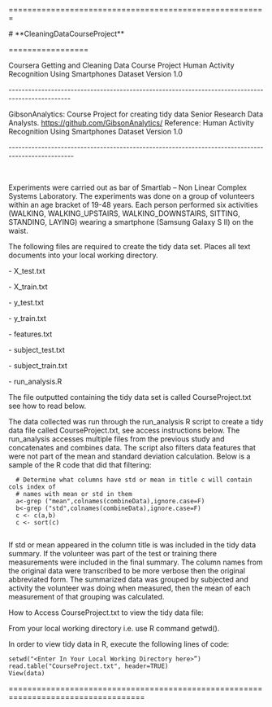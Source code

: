 =======================================================

\# \*\*CleaningDataCourseProject\*\*

=================

Coursera Getting and Cleaning Data Course Project Human Activity Recognition
Using Smartphones Dataset Version 1.0

\-------------------------------------------------------------------------------------------------

GibsonAnalytics: Course Project for creating tidy data Senior Research Data
Analysts. https://github.com/GibsonAnalytics/ Reference: Human Activity
Recognition Using Smartphones Dataset Version 1.0

\--------------------------------------------------------------------------------------------------

 

Experiments were carried out as bar of Smartlab – Non Linear Complex Systems
Laboratory. The experiments was done on a group of volunteers within an age
bracket of 19-48 years. Each person performed six activities (WALKING,
WALKING\_UPSTAIRS, WALKING\_DOWNSTAIRS, SITTING, STANDING, LAYING) wearing a
smartphone (Samsung Galaxy S II) on the waist.

The following files are required to create the tidy data set. Places all text
documents into your local working directory.

\- X\_test.txt

\- X\_train.txt

\- y\_test.txt

\- y\_train.txt

\- features.txt

\- subject\_test.txt

\- subject\_train.txt

\- run\_analysis.R

The file outputted containing the tidy data set is called CourseProject.txt see
how to read below.

The data collected was run through the run\_analysis R script to create a tidy
data file called CourseProject.txt, see access instructions below. The
run\_analysis accesses multiple files from the previous study and concatenates
and combines data. The script also filters data features that were not part of
the mean and standard deviation calculation. Below is a sample of the R code
that did that filtering:

~~~~~~~~~~~~~~~~~~~~~~~~~~~~~~~~~~~~~~~~~~~~~~~~~~~~~~~~~~~~~~~~~~~~~~~~~~~~~~~~
  # Determine what columns have std or mean in title c will contain cols index of 
  # names with mean or std in them
  a<-grep ("mean",colnames(combineData),ignore.case=F)
  b<-grep ("std",colnames(combineData),ignore.case=F)
  c <- c(a,b)
  c <- sort(c)
  
~~~~~~~~~~~~~~~~~~~~~~~~~~~~~~~~~~~~~~~~~~~~~~~~~~~~~~~~~~~~~~~~~~~~~~~~~~~~~~~~

If std or mean appeared in the column title is was included in the tidy data
summary. If the volunteer was part of the test or training there measurements
were included in the final summary. The column names from the original data were
transcribed to be more verbose then the original abbreviated form. The
summarized data was grouped by subjected and activity the volunteer was doing
when measured, then the mean of each measurement of that grouping was
calculated.

How to Access CourseProject.txt to view the tidy data file:

From your local working directory i.e. use R command getwd().

In order to view tidy data in R, execute the following lines of code:

~~~~~~~~~~~~~~~~~~~~~~~~~~~~~~~~~~~~~~~~~~~~~~~~~~~~~~~~~~~~~~~~~~~~~~~~~~~~~~~~
setwd("<Enter In Your Local Working Directory here>”) 
read.table("CourseProject.txt", header=TRUE)
View(data)
~~~~~~~~~~~~~~~~~~~~~~~~~~~~~~~~~~~~~~~~~~~~~~~~~~~~~~~~~~~~~~~~~~~~~~~~~~~~~~~~

===================================================================================
